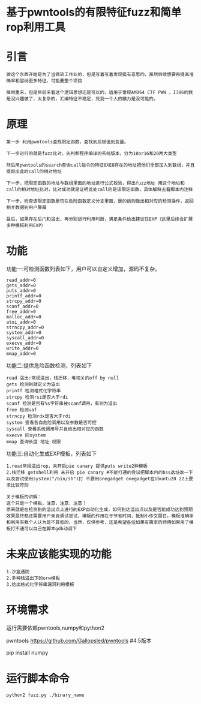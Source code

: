 # 基于pwntools的有限特征fuzz和简单rop利用工具

# 引言

```
做这个东西开始是为了当做软工作业的，但是写着写着发现挺有意思的，虽然后续想要再提高准确率和容纳更多特征，可能要整个项目

推倒重来，但是目前来看这个逻辑思想还是可以的，适用于常规AMD64 CTF PWN ，I386的我是没兴趣做了，太复杂的，汇编特征不稳定，凭我一个人的精力是没可能的。
```

# 原理

```
第一步 利用pwntools查找限定函数，查找到后赋值到变量。

下一步进行的就是fuzz比对，先判断程序编译的系统版本，分为18or16和20两大类型

然后用pwntools的search查询call指令的特征0XE8存在的地址把他们全部加入到数组，并且提取出此时call的相对地址

下一步，把限定函数的地址与数组里面的地址进行公式校验，得出fuzz地址 用这个地址和call的相对地址比对，比对成功就是证明此处call的是该限定函数，具体解释去看脚本内注释

下一步，检查该限定函数是否在危险函数定义分支里面，是的话则做出相对应的检测操作，返回相关数据到用户屏幕

最后，如果存在后门和溢出，再分别进行利用判断，满足条件给出建议性EXP（这里后续会扩展多种模板利用EXP）
```

# 功能

功能一:可检测函数列表如下，用户可以自定义增加，源码不复杂。

```
read_addr=0
gets_addr=0
puts_addr=0
printf_addr=0
strcpy_addr=0
scanf_addr=0
free_addr=0
malloc_addr=0
atoi_addr=0
strncpy_addr=0
system_addr=0
syscall_addr=0
execve_addr=0
write_addr=0
mmap_addr=0
```

功能二:提供危险函数检测，列表如下

```
read 溢出:常规溢出，栈迁移，堆相关的off by null
gets 检测到就定义为溢出
printf 检测格式化字符串
strcpy 检测rsi是否大于rdi
scanf 检测是否有%s字符串被scanf调用，有则为溢出
free 检测uaf
strncpy 检测rdx是否大于rdi
system 查看各自危险调用以及参数是否可控
syscall 查看系统调用号并且给出相对应的函数
execve 同system
mmap 查询长度 地址 权限
```

功能三:自动化生成EXP模板，列表如下

```
1.read常规溢出rop，未开启pie canary 提供puts write2种模板
2.栈迁移 getshell利用 未开启 pie canary #不能打通的尝试把脚本内的bss选址改一下以及尝试使用system("/bin/sh")打 不要用onegadget onegadget在Ubuntu20 22上要求比较苛刻

关于模板的讲解：
这个只是一个模板，注意，注意，注意！
原来就是在检测到的溢出点上进行的EXP自动化生成，如何到达溢出点以及是否能成功达到预期效果最终都还需要用户亲自调试尝试，模板的作用在于节省时间，抵制小作文题目。模板准确率和利用率我个人认为是不算低的，当然，仅供参考，还是希望各位如果有需求的师傅如果用了模板打不通可以自己在脚本gdb动调下
```

# 未来应该能实现的功能

```
1.沙盒通防
2.多种栈溢出下的orw模板
3.给出格式化字符串漏洞利用模板
```



# 环境需求

 运行需要依赖pwntools,numpy和python2

 pwntools https://github.com/Gallopsled/pwntools #4.5版本

pip install numpy

# 运行脚本命令

```
python2 fuzz.py ./binary_name
```

